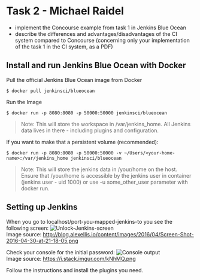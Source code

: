 # Task 2 - Michael Raidel
* implement the Concourse example from task 1 in Jenkins Blue Ocean
* describe the differences and advantages/disadvantages of the CI system compared to Concourse (concerning only your implementation of the task 1 in the CI system, as a PDF)

## Install and run Jenkins Blue Ocean with Docker

Pull the official Jenkins Blue Ocean image from Docker
```shell
$ docker pull jenkinsci/blueocean
```

Run the Image
```shell
$ docker run -p 8080:8080 -p 50000:50000 jenkinsci/blueocean
```
>Note: This will store the workspace in /var/jenkins_home. All Jenkins data lives in there - including plugins and configuration.

If you want to make that a persistent volume (recommended):
```shell
$ docker run -p 8080:8080 -p 50000:50000 -v ~/Users/<your-home-name>:/var/jenkins_home jenkinsci/blueocean
```
>Note: This will store the jenkins data in /your/home on the host. Ensure that /your/home is accessible by the jenkins user in container (jenkins user - uid 1000) or use -u some_other_user parameter with docker run. 

## Setting up Jenkins

When you go to localhost/port-you-mapped-jenkins-to you see the following screen:
<img src="http://blog.alexellis.io/content/images/2016/04/Screen-Shot-2016-04-30-at-21-18-05.png" alt="Unlock-Jenkins-screen" />
<br/>Image source: http://blog.alexellis.io/content/images/2016/04/Screen-Shot-2016-04-30-at-21-18-05.png


Check your console for the initial password:
<img src="https://i.stack.imgur.com/kNhMQ.png" alt="Console output" />
<br/> Image source: https://i.stack.imgur.com/kNhMQ.png

Follow the instructions and install the plugins you need.